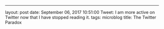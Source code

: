 ---
layout: post
date: September 06, 2017 10:51:00
Tweet: I am more active on Twitter now that I have stopped reading it.
tags: microblog
title: The Twitter Paradox